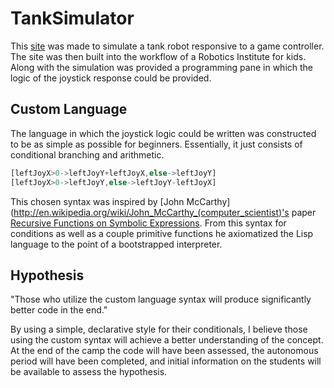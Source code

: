 TankSimulator
=============
This [site](http://bwhs.me:3007) was made to simulate a tank robot responsive to a game controller. The site was then built into the workflow of a Robotics Institute for kids.  Along with the simulation was provided a programming pane in which the logic of the joystick response could be provided.

Custom Language
---------------
The language in which the joystick logic could be written was constructed to be as simple as possible for beginners. Essentially, it just consists of conditional branching and arithmetic.

```javascript
[leftJoyX>0->leftJoyY+leftJoyX,else->leftJoyY]
[leftJoyX>0->leftJoyY,else->leftJoyY-leftJoyX]
```

This chosen syntax was inspired by [John McCarthy](http://en.wikipedia.org/wiki/John_McCarthy_(computer_scientist)'s paper [Recursive Functions on Symbolic Expressions](http://www-formal.stanford.edu/jmc/recursive/node3.html). From this syntax for conditions as well as a couple primitive functions he axiomatized the Lisp language to the point of a bootstrapped interpreter.

Hypothesis
----------
"Those who utilize the custom language syntax will produce significantly better code in the end."

By using a simple, declarative style for their conditionals, I believe those using the custom syntax will achieve a better understanding of the concept. At the end of the camp the code will have been assessed, the autonomous period will have been completed, and initial information on the students will be available to assess the hypothesis.